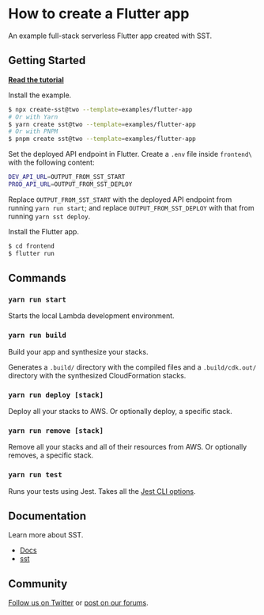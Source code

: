 # How to create a Flutter app

An example full-stack serverless Flutter app created with SST.

## Getting Started

[**Read the tutorial**](https://sst.dev/examples/how-to-create-a-flutter-app-with-serverless.html)

Install the example.

```bash
$ npx create-sst@two --template=examples/flutter-app
# Or with Yarn
$ yarn create sst@two --template=examples/flutter-app
# Or with PNPM
$ pnpm create sst@two --template=examples/flutter-app
```

Set the deployed API endpoint in Flutter. Create a `.env` file inside `frontend\` with the following content:

```bash
DEV_API_URL=OUTPUT_FROM_SST_START
PROD_API_URL=OUTPUT_FROM_SST_DEPLOY
```

Replace `OUTPUT_FROM_SST_START` with the deployed API endpoint from running `yarn run start`; and replace `OUTPUT_FROM_SST_DEPLOY` with that from running `yarn sst deploy`.

Install the Flutter app.

```bash
$ cd frontend
$ flutter run
```

## Commands

### `yarn run start`

Starts the local Lambda development environment.

### `yarn run build`

Build your app and synthesize your stacks.

Generates a `.build/` directory with the compiled files and a `.build/cdk.out/` directory with the synthesized CloudFormation stacks.

### `yarn run deploy [stack]`

Deploy all your stacks to AWS. Or optionally deploy, a specific stack.

### `yarn run remove [stack]`

Remove all your stacks and all of their resources from AWS. Or optionally removes, a specific stack.

### `yarn run test`

Runs your tests using Jest. Takes all the [Jest CLI options](https://jestjs.io/docs/en/cli).

## Documentation

Learn more about SST.

- [Docs](https://docs.sst.dev)
- [sst](https://docs.sst.dev/packages/sst)

## Community

[Follow us on Twitter](https://twitter.com/sst_dev) or [post on our forums](https://discourse.sst.dev).
